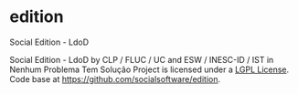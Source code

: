 edition
=======

Social Edition - LdoD

<span>Social Edition - LdoD</span> by <span>CLP / FLUC / UC and ESW / INESC-ID / IST</span> in <span>Nenhum Problema Tem Solução Project</span> is licensed under a <a href="http://opensource.org/licenses/LGPL-3.0">LGPL License</a>.<br />Code base at <a href="https://github.com/socialsoftware/edition">https://github.com/socialsoftware/edition</a>.